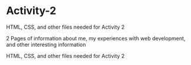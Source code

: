 # Activity-2

HTML, CSS, and other files needed for Activity 2 

2 Pages of information about me, my experiences with web development, and other interesting information 

HTML, CSS, and other files needed for Activity 2
